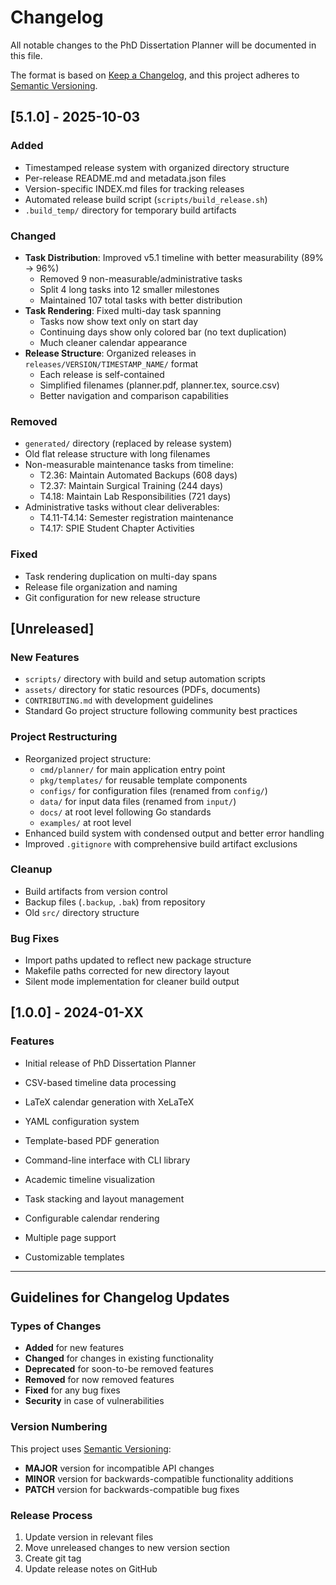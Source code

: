# Changelog

All notable changes to the PhD Dissertation Planner will be documented in this file.

The format is based on [Keep a Changelog](https://keepachangelog.com/en/1.0.0/),
and this project adheres to [Semantic Versioning](https://semver.org/spec/v2.0.0.html).

## [5.1.0] - 2025-10-03

### Added

- Timestamped release system with organized directory structure
- Per-release README.md and metadata.json files
- Version-specific INDEX.md files for tracking releases
- Automated release build script (`scripts/build_release.sh`)
- `.build_temp/` directory for temporary build artifacts

### Changed

- **Task Distribution**: Improved v5.1 timeline with better measurability (89% → 96%)
  - Removed 9 non-measurable/administrative tasks
  - Split 4 long tasks into 12 smaller milestones
  - Maintained 107 total tasks with better distribution
- **Task Rendering**: Fixed multi-day task spanning
  - Tasks now show text only on start day
  - Continuing days show only colored bar (no text duplication)
  - Much cleaner calendar appearance
- **Release Structure**: Organized releases in `releases/VERSION/TIMESTAMP_NAME/` format
  - Each release is self-contained
  - Simplified filenames (planner.pdf, planner.tex, source.csv)
  - Better navigation and comparison capabilities

### Removed

- `generated/` directory (replaced by release system)
- Old flat release structure with long filenames
- Non-measurable maintenance tasks from timeline:
  - T2.36: Maintain Automated Backups (608 days)
  - T2.37: Maintain Surgical Training (244 days)
  - T4.18: Maintain Lab Responsibilities (721 days)
- Administrative tasks without clear deliverables:
  - T4.11-T4.14: Semester registration maintenance
  - T4.17: SPIE Student Chapter Activities

### Fixed

- Task rendering duplication on multi-day spans
- Release file organization and naming
- Git configuration for new release structure

## [Unreleased]

### New Features

- `scripts/` directory with build and setup automation scripts
- `assets/` directory for static resources (PDFs, documents)
- `CONTRIBUTING.md` with development guidelines
- Standard Go project structure following community best practices

### Project Restructuring

- Reorganized project structure:
  - `cmd/planner/` for main application entry point
  - `pkg/templates/` for reusable template components
  - `configs/` for configuration files (renamed from `config/`)
  - `data/` for input data files (renamed from `input/`)
  - `docs/` at root level following Go standards
  - `examples/` at root level
- Enhanced build system with condensed output and better error handling
- Improved `.gitignore` with comprehensive build artifact exclusions

### Cleanup

- Build artifacts from version control
- Backup files (`.backup`, `.bak`) from repository
- Old `src/` directory structure

### Bug Fixes

- Import paths updated to reflect new package structure
- Makefile paths corrected for new directory layout
- Silent mode implementation for cleaner build output

## [1.0.0] - 2024-01-XX

### Features

- Initial release of PhD Dissertation Planner
- CSV-based timeline data processing
- LaTeX calendar generation with XeLaTeX
- YAML configuration system
- Template-based PDF generation
- Command-line interface with CLI library

- Academic timeline visualization
- Task stacking and layout management
- Configurable calendar rendering
- Multiple page support
- Customizable templates

---

## Guidelines for Changelog Updates

### Types of Changes

- **Added** for new features
- **Changed** for changes in existing functionality
- **Deprecated** for soon-to-be removed features
- **Removed** for now removed features
- **Fixed** for any bug fixes
- **Security** in case of vulnerabilities

### Version Numbering

This project uses [Semantic Versioning](https://semver.org/):

- **MAJOR** version for incompatible API changes
- **MINOR** version for backwards-compatible functionality additions
- **PATCH** version for backwards-compatible bug fixes

### Release Process

1. Update version in relevant files
2. Move unreleased changes to new version section
3. Create git tag
4. Update release notes on GitHub
